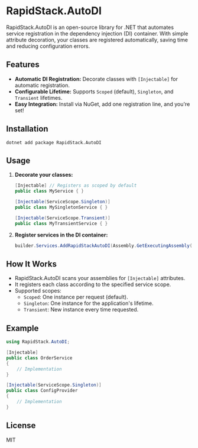 # RapidStack.AutoDI

RapidStack.AutoDI is an open-source library for .NET that automates service registration in the dependency injection (DI) container. With simple attribute decoration, your classes are registered automatically, saving time and reducing configuration errors.

## Features

- **Automatic DI Registration:** Decorate classes with `[Injectable]` for automatic registration.
- **Configurable Lifetime:** Supports `Scoped` (default), `Singleton`, and `Transient` lifetimes.
- **Easy Integration:** Install via NuGet, add one registration line, and you're set!

## Installation

```shell
dotnet add package RapidStack.AutoDI
```

## Usage

1. **Decorate your classes:**

   ```csharp
   [Injectable] // Registers as scoped by default
   public class MyService { }

   [Injectable(ServiceScope.Singleton)]
   public class MySingletonService { }

   [Injectable(ServiceScope.Transient)]
   public class MyTransientService { }
   ```

2. **Register services in the DI container:**

   ```csharp
   builder.Services.AddRapidStackAutoDI(Assembly.GetExecutingAssembly());
   ```

## How It Works

- RapidStack.AutoDI scans your assemblies for `[Injectable]` attributes.
- It registers each class according to the specified service scope.
- Supported scopes:
  - `Scoped`: One instance per request (default).
  - `Singleton`: One instance for the application's lifetime.
  - `Transient`: New instance every time requested.

## Example

```csharp
using RapidStack.AutoDI;

[Injectable]
public class OrderService
{
    // Implementation
}

[Injectable(ServiceScope.Singleton)]
public class ConfigProvider
{
    // Implementation
}
```

## License

MIT
